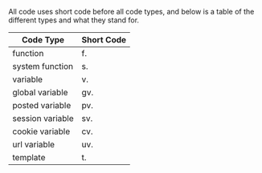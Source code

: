 All code uses short code before all code types, and below is a table of the different types and what they stand for.

|  Code Type	|  Short Code	|
|---	|---	|
|  function	|  f.	|
|  system function	|  s.	|
|  variable	|  v.	|
|  global variable	|  gv.	|
|  posted variable	|  pv.	|
|  session variable	|  sv.	|
|  cookie variable	|  cv.	|
|  url variable	|  uv.	|
|  template	|  t.	|
